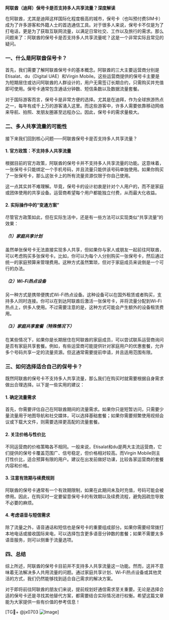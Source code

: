 **阿联酋（迪拜）保号卡是否支持多人共享流量？深度解读**

在阿联酋，尤其是迪拜这样国际化程度极高的城市，保号卡（也叫预付费SIM卡）成为了许多游客和外籍人士的首选通信工具。对于很多人来说，保号卡不仅是为了打电话，更是为了获取互联网流量，以满足日常社交、工作以及旅行的需求。那么问题来了：阿联酋的保号卡是否支持多人共享流量呢？这是一个非常实际且常见的疑问。

### 一、什么是阿联酋保号卡？

首先，我们需要了解阿联酋保号卡的基本概念。阿联酋的三大主要运营商分别是Etisalat、du（Digital UAE）和Virgin Mobile。这些运营商提供的保号卡主要是为短期居住或访问阿联酋的人群设计的，用户无需签订长期合约，只需购买并充值即可使用。保号卡通常包含通话分钟数、短信条数以及数据流量套餐。

对于国际游客而言，保号卡是非常方便的选择。尤其是在迪拜，作为全球旅游热点之一，每年有成千上万的游客涌入这里。而这些游客中，许多人需要依靠移动网络来导航、拍照、发朋友圈甚至远程办公。因此，保号卡的需求量极大。

### 二、多人共享流量的可能性

接下来我们回到核心问题——阿联酋保号卡是否支持多人共享流量？

#### 1. 官方政策：不支持多人共享流量
根据目前的官方政策，阿联酋的保号卡并不支持多人共享流量的功能。这意味着，一张保号卡只能绑定一个手机号码，并且流量只能供该号码单独使用。如果你购买了一张保号卡，那么这张卡上的所有流量资源仅限于你自己使用。

这一点其实并不难理解。毕竟，保号卡的设计初衷是针对个人用户的，而不是家庭或团体使用的共享设备。运营商希望每个用户都能独立付费，从而最大化收益。

#### 2. 实际操作中的“变通方案”
尽管官方政策如此，但在实际生活中，还是有一些方法可以实现类似“共享流量”的效果：

##### （1）家庭共享计划
虽然单张保号卡无法直接实现多人共享，但如果你与家人或朋友一起前往阿联酋，可以考虑购买多张保号卡。比如，你可以为每个人分别购买一张保号卡，然后通过统一的家庭预算来管理费用。这种方式虽然繁琐，但对于家庭成员来说倒是一个可行的办法。

##### （2）Wi-Fi热点设备
另一种方式是携带便携式Wi-Fi热点设备。这种设备可以在国外租赁或者购买，支持多人同时连接。你可以在到达阿联酋后激活一张保号卡，并将流量分配到Wi-Fi热点上，供多人使用。不过需要注意的是，这种方式可能会产生额外的设备租赁费用。

##### （3）家庭共享套餐（特殊情况下）
在某些情况下，如果你是长期居住在阿联酋的家庭成员，可以尝试联系运营商询问是否有家庭共享套餐。例如，有些运营商可能提供针对家庭用户的优惠套餐，允许多个号码共享一定的流量资源。但这通常需要提前申请，并且适用范围有限。

### 三、如何选择适合自己的保号卡？

既然阿联酋的保号卡不支持多人共享流量，那么我们在购买时就需要根据自身需求做出合理选择。以下是一些实用的建议：

#### 1. 确定流量需求
首先，你需要评估自己在阿联酋期间的流量需求。如果你只是短暂访问，只需要少量流量用于地图导航和社交媒体，可以选择基础套餐；如果你需要频繁使用视频会议或下载大文件，则需要选择更高配的流量套餐。

#### 2. 关注价格与性价比
不同运营商的价格策略各不相同。一般来说，Etisalat和du是两大主流运营商，它们提供的保号卡覆盖范围广、信号稳定，但价格相对较高。而Virgin Mobile则主打性价比，适合预算有限的用户。建议在出发前做好功课，比较各家运营商的套餐内容和价格。

#### 3. 注意有效期与续费规则
阿联酋的保号卡通常有一个有效期限制，如果在此期间未及时充值，号码可能会被停用。因此，在购买时一定要留意保号卡的有效期以及续费流程，避免因疏忽导致不必要的麻烦。

#### 4. 考虑语音与短信需求
除了流量之外，语音通话和短信也是保号卡的重要组成部分。如果你需要经常拨打本地电话或接收国际来电，可以选择包含更多语音分钟数的套餐；如果不需要太多语音服务，则可以侧重于流量选项。

### 四、总结

综上所述，阿联酋的保号卡目前并不支持多人共享流量这一功能。然而，这并不意味着无法解决多人共用流量的问题。通过家庭共享计划、Wi-Fi热点设备或其他灵活的方式，我们仍然能够找到适合自己需求的解决方案。

对于即将前往阿联酋的朋友们来说，提前规划好通信需求至关重要。无论是选择合适的保号卡还是寻找其他替代方案，都需要结合实际情况进行权衡。希望这篇文章能为大家提供一些有价值的参考信息！

[TG💪+ @jx0703 ![Image](https://github.com/user-attachments/assets/dbca1d08-cadb-493c-b0ec-ad6f7a83f270)]